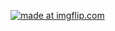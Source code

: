 <a href="https://imgflip.com/gif/3mqrx4"><img src="https://i.imgflip.com/3mqrx4.gif" title="made at imgflip.com"/></a>
